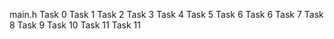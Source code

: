 main.h
Task 0
Task 1
Task 2
Task 3
Task 4
Task 5
Task 6
Task 6
Task 7
Task 8
Task 9
Task 10
Task 11
Task 11

